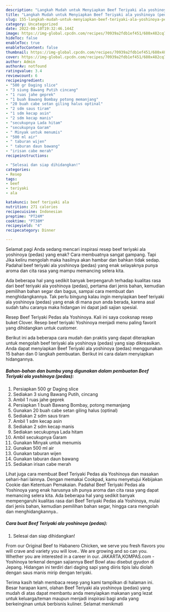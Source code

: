 ```yaml
---
description: "Langkah Mudah untuk Menyiapkan Beef Teriyaki ala yoshinoya (pedas) yang Bikin Ngiler"
title: "Langkah Mudah untuk Menyiapkan Beef Teriyaki ala yoshinoya (pedas) yang Bikin Ngiler"
slug: 155-langkah-mudah-untuk-menyiapkan-beef-teriyaki-ala-yoshinoya-pedas-yang-bikin-ngiler
category: Uncategorized
date: 2022-08-10T19:32:46.144Z
image: https://img-global.cpcdn.com/recipes/70939a2fdb1ef451/680x482cq70/beef-teriyaki-ala-yoshinoya-pedas-foto-resep-utama.jpg
hideToc: false
enableToc: true
enableTocContent: false
thumbnail: https://img-global.cpcdn.com/recipes/70939a2fdb1ef451/680x482cq70/beef-teriyaki-ala-yoshinoya-pedas-foto-resep-utama.jpg
cover: https://img-global.cpcdn.com/recipes/70939a2fdb1ef451/680x482cq70/beef-teriyaki-ala-yoshinoya-pedas-foto-resep-utama.jpg
author: Admin
authorAv: notfound
ratingvalue: 3.4
reviewcount: 6
recipeingredient:
- "500 gr Daging slice"
- "3 siung Bawang Putih cincang"
- "1 ruas jahe geprek"
- "1 buah Bawang Bombay potong memanjang"
- "20 buah cabe setan giling halus optinal"
- "2 sdm saus tiram"
- "1 sdm kecap asin"
- "2 sdm kecap manis"
- "secukupnya Lada hitam"
- "secukupnya Garam"
- " Minyak untuk menumis"
- "500 ml air"
- " taburan wijen"
- " taburan daun bawang"
- "irisan cabe merah"
recipeinstructions:

- "Selesai dan siap dihidangkan!"
categories:
- Resep
tags:
- beef
- teriyaki
- ala

katakunci: beef teriyaki ala 
nutrition: 271 calories
recipecuisine: Indonesian
preptime: "PT24M"
cooktime: "PT38M"
recipeyield: "4"
recipecategory: Dinner

---
```



Selamat pagi Anda sedang mencari inspirasi resep beef teriyaki ala yoshinoya (pedas) yang enak? Cara membuatnya sangat gampang. Tapi Jika keliru mengolah maka hasilnya akan hambar dan bahkan tidak sedap. Padahal beef teriyaki ala yoshinoya (pedas) yang enak selayaknya punya aroma dan cita rasa yang mampu memancing selera kita.


Ada beberapa hal yang sedikit banyak berpengaruh terhadap kualitas rasa dari beef teriyaki ala yoshinoya (pedas), pertama dari jenis bahan, kemudian pemilihan bahan segar dan bagus, sampai cara membuat dan menghidangkannya. Tak perlu bingung kalau ingin menyiapkan beef teriyaki ala yoshinoya (pedas) yang enak di mana pun anda berada, karena asal sudah tahu caranya maka hidangan ini dapat jadi sajian spesial.

Resep Beef Teriyaki Pedas ala Yoshinoya. Kali ini saya cooksnap resep buket Clover. Resep beef teriyaki Yoshinoya menjadi menu paling favorit yang dihidangkan untuk customer.


Berikut ini ada beberapa cara mudah dan praktis yang dapat diterapkan untuk mengolah beef teriyaki ala yoshinoya (pedas) yang siap dikreasikan. Anda dapat menyiapkan Beef Teriyaki ala yoshinoya (pedas) menggunakan 15 bahan dan 0 langkah pembuatan. Berikut ini cara dalam menyiapkan hidangannya.

<!--inarticleads1-->

##### Bahan-bahan dan bumbu yang digunakan dalam pembuatan Beef Teriyaki ala yoshinoya (pedas):

1. Persiapkan 500 gr Daging slice
1. Sediakan 3 siung Bawang Putih, cincang
1. Ambil 1 ruas jahe geprek
1. Persiapkan 1 buah Bawang Bombay, potong memanjang
1. Gunakan 20 buah cabe setan giling halus (optinal)
1. Sediakan 2 sdm saus tiram
1. Ambil 1 sdm kecap asin
1. Sediakan 2 sdm kecap manis
1. Sediakan secukupnya Lada hitam
1. Ambil secukupnya Garam
1. Gunakan  Minyak untuk menumis
1. Gunakan 500 ml air
1. Gunakan  taburan wijen
1. Gunakan  taburan daun bawang
1. Sediakan irisan cabe merah


Lihat juga cara membuat Beef Teriyaki Pedas ala Yoshinoya dan masakan sehari-hari lainnya. Dengan memakai Cookpad, kamu menyetujui Kebijakan Cookie dan Ketentuan Pemakaian. Padahal Beef Teriyaki Pedas ala Yoshinoya yang enak harusnya sih punya aroma dan cita rasa yang dapat memancing selera kita. Ada beberapa hal yang sedikit banyak mempengaruhi kualitas rasa dari Beef Teriyaki Pedas ala Yoshinoya, mulai dari jenis bahan, kemudian pemilihan bahan segar, hingga cara mengolah dan menghidangkannya.. 

<!--inarticleads2-->

##### Cara buat Beef Teriyaki ala yoshinoya (pedas):


1. Selesai dan siap dihidangkan!

From our Original Beef to Habanero Chicken, we serve you fresh flavors you will crave and variety you will love.. We are growing and so can you. Whether you are interested in a career in our. JAKARTA,KOMPAS.com - Yoshinoya terkenal dengan sajiannya Beef Bowl atau disebut gyudon di Jepang. Hidangan ini terdiri dari daging sapi yang diiris tipis lalu diolah dengan saus manis mirip dengan teriyaki. 

Terima kasih telah membaca resep yang kami tampilkan di halaman ini. Besar harapan kami, olahan Beef Teriyaki ala yoshinoya (pedas) yang mudah di atas dapat membantu anda menyiapkan makanan yang lezat untuk keluarga/teman maupun menjadi inspirasi bagi anda yang berkeinginan untuk berbisnis kuliner. Selamat menikmati
